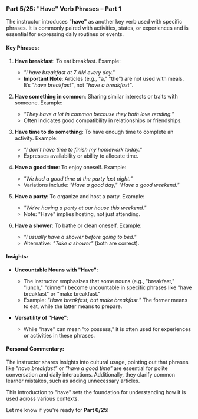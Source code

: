 ### Part 5/25: **"Have" Verb Phrases – Part 1**

The instructor introduces **"have"** as another key verb used with specific phrases. It is commonly paired with activities, states, or experiences and is essential for expressing daily routines or events.

#### Key Phrases:

1. **Have breakfast**: To eat breakfast. Example:
    
    - _"I have breakfast at 7 AM every day."_
    - **Important Note**: Articles (e.g., "a," "the") are not used with meals. It’s _"have breakfast"_, not _"have a breakfast"_.
2. **Have something in common**: Sharing similar interests or traits with someone. Example:
    
    - _"They have a lot in common because they both love reading."_
    - Often indicates good compatibility in relationships or friendships.
3. **Have time to do something**: To have enough time to complete an activity. Example:
    
    - _"I don’t have time to finish my homework today."_
    - Expresses availability or ability to allocate time.
4. **Have a good time**: To enjoy oneself. Example:
    
    - _"We had a good time at the party last night."_
    - Variations include: _"Have a good day,"_ _"Have a good weekend."_
5. **Have a party**: To organize and host a party. Example:
    
    - _"We’re having a party at our house this weekend."_
    - Note: "Have" implies hosting, not just attending.
6. **Have a shower**: To bathe or clean oneself. Example:
    
    - _"I usually have a shower before going to bed."_
    - Alternative: _"Take a shower"_ (both are correct).

#### Insights:

- **Uncountable Nouns with "Have"**:
    
    - The instructor emphasizes that some nouns (e.g., "breakfast," "lunch," "dinner") become uncountable in specific phrases like "have breakfast" or "make breakfast."
    - Example: _"Have breakfast, but make breakfast."_ The former means to eat, while the latter means to prepare.
- **Versatility of "Have"**:
    
    - While "have" can mean "to possess," it is often used for experiences or activities in these phrases.

#### Personal Commentary:

The instructor shares insights into cultural usage, pointing out that phrases like _"have breakfast"_ or _"have a good time"_ are essential for polite conversation and daily interactions. Additionally, they clarify common learner mistakes, such as adding unnecessary articles.

This introduction to "have" sets the foundation for understanding how it is used across various contexts.

Let me know if you're ready for **Part 6/25**!

